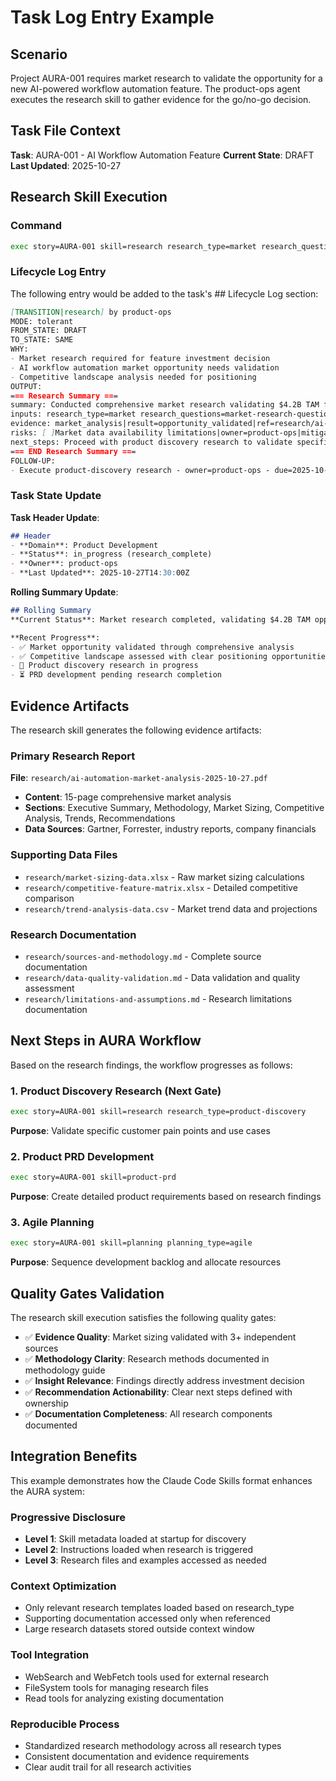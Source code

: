 # Task Log Entry Example

## Scenario

Project AURA-001 requires market research to validate the opportunity for a new AI-powered workflow automation feature. The product-ops agent executes the research skill to gather evidence for the go/no-go decision.

## Task File Context

**Task**: AURA-001 - AI Workflow Automation Feature
**Current State**: DRAFT
**Last Updated**: 2025-10-27

## Research Skill Execution

### Command
```bash
exec story=AURA-001 skill=research research_type=market research_questions="What is the market size for AI workflow automation?" market_scope="Enterprise SMB segment" competitive_landscape="Existing automation tools"
```

### Lifecycle Log Entry

The following entry would be added to the task's ## Lifecycle Log section:

```markdown
[TRANSITION|research] by product-ops
MODE: tolerant
FROM_STATE: DRAFT
TO_STATE: SAME
WHY:
- Market research required for feature investment decision
- AI workflow automation market opportunity needs validation
- Competitive landscape analysis needed for positioning
OUTPUT:
=== Research Summary ===
summary: Conducted comprehensive market research validating $4.2B TAM for AI workflow automation with strong growth projections and clear competitive positioning opportunities.
inputs: research_type=market research_questions=market-research-questions.md market_scope=enterprise-smb-analysis.md competitive_landscape=competitive-automation-tools.md
evidence: market_analysis|result=opportunity_validated|ref=research/ai-automation-market-analysis-2025-10-27.pdf
risks: [ ]Market data availability limitations|owner=product-ops|mitigation=expand_research_sources
next_steps: Proceed with product discovery research to validate specific customer pain points.
=== END Research Summary ===
FOLLOW-UP:
- Execute product-discovery research - owner=product-ops - due=2025-10-29
```

### Task State Update

**Task Header Update**:
```markdown
## Header
- **Domain**: Product Development
- **Status**: in_progress (research_complete)
- **Owner**: product-ops
- **Last Updated**: 2025-10-27T14:30:00Z
```

**Rolling Summary Update**:
```markdown
## Rolling Summary
**Current Status**: Market research completed, validating $4.2B TAM opportunity. Next step: product discovery research to validate customer pain points. Research findings support proceeding to PRD development phase.

**Recent Progress**:
- ✅ Market opportunity validated through comprehensive analysis
- ✅ Competitive landscape assessed with clear positioning opportunities
- 🔄 Product discovery research in progress
- ⏳ PRD development pending research completion
```

## Evidence Artifacts

The research skill generates the following evidence artifacts:

### Primary Research Report
**File**: `research/ai-automation-market-analysis-2025-10-27.pdf`
- **Content**: 15-page comprehensive market analysis
- **Sections**: Executive Summary, Methodology, Market Sizing, Competitive Analysis, Trends, Recommendations
- **Data Sources**: Gartner, Forrester, industry reports, company financials

### Supporting Data Files
- `research/market-sizing-data.xlsx` - Raw market sizing calculations
- `research/competitive-feature-matrix.xlsx` - Detailed competitive comparison
- `research/trend-analysis-data.csv` - Market trend data and projections

### Research Documentation
- `research/sources-and-methodology.md` - Complete source documentation
- `research/data-quality-validation.md` - Data validation and quality assessment
- `research/limitations-and-assumptions.md` - Research limitations documentation

## Next Steps in AURA Workflow

Based on the research findings, the workflow progresses as follows:

### 1. Product Discovery Research (Next Gate)
```bash
exec story=AURA-001 skill=research research_type=product-discovery
```
**Purpose**: Validate specific customer pain points and use cases

### 2. Product PRD Development
```bash
exec story=AURA-001 skill=product-prd
```
**Purpose**: Create detailed product requirements based on research findings

### 3. Agile Planning
```bash
exec story=AURA-001 skill=planning planning_type=agile
```
**Purpose**: Sequence development backlog and allocate resources

## Quality Gates Validation

The research skill execution satisfies the following quality gates:

- ✅ **Evidence Quality**: Market sizing validated with 3+ independent sources
- ✅ **Methodology Clarity**: Research methods documented in methodology guide
- ✅ **Insight Relevance**: Findings directly address investment decision
- ✅ **Recommendation Actionability**: Clear next steps defined with ownership
- ✅ **Documentation Completeness**: All research components documented

## Integration Benefits

This example demonstrates how the Claude Code Skills format enhances the AURA system:

### Progressive Disclosure
- **Level 1**: Skill metadata loaded at startup for discovery
- **Level 2**: Instructions loaded when research is triggered
- **Level 3**: Research files and examples accessed as needed

### Context Optimization
- Only relevant research templates loaded based on research_type
- Supporting documentation accessed only when referenced
- Large research datasets stored outside context window

### Tool Integration
- WebSearch and WebFetch tools used for external research
- FileSystem tools for managing research files
- Read tools for analyzing existing documentation

### Reproducible Process
- Standardized research methodology across all research types
- Consistent documentation and evidence requirements
- Clear audit trail for all research activities